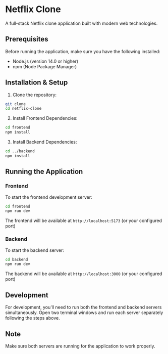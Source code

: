 # Netflix Clone

A full-stack Netflix clone application built with modern web technologies.

## Prerequisites

Before running the application, make sure you have the following installed:
- Node.js (version 14.0 or higher)
- npm (Node Package Manager)

## Installation & Setup

1. Clone the repository:
```bash
git clone 
cd netflix-clone
```

2. Install Frontend Dependencies:
```bash
cd frontend
npm install
```

3. Install Backend Dependencies:
```bash
cd ../backend
npm install
```

## Running the Application

### Frontend
To start the frontend development server:
```bash
cd frontend
npm run dev
```
The frontend will be available at `http://localhost:5173` (or your configured port)

### Backend
To start the backend server:
```bash
cd backend
npm run dev
```
The backend will be available at `http://localhost:3000` (or your configured port)

## Development
For development, you'll need to run both the frontend and backend servers simultaneously. Open two terminal windows and run each server separately following the steps above.

## Note
Make sure both servers are running for the application to work properly.
